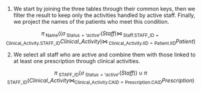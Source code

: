1. We start by joining the three tables through their common keys, then we filter the result to keep only the activities handled by active staff. Finally, we project the names of the patients who meet this condition.


$$
\pi_{\text{ Name}}
\Big(
    (\sigma_{\text{ Status} = 'active'}(Staff)
    \bowtie_{\text{ Staff.STAFF\_ID} = \text{Clinical\_Activity.STAFF\_ID}} Clinical\_Activity)
    \bowtie_{\text{ Clinical\_Activity.IID} = \text{Patient.IID}} Patient
\Big)
$$

2. We select all staff who are active and combine them with those linked to at least one prescription through clinical activities.

$$
\pi_{\text{ STAFF\_ID}}\big(\sigma_{\text{ Status}='active'}(Staff)\big)
\;\cup\;
\pi_{\text{ STAFF\_ID}}\big(
    Clinical\_Activity \bowtie_{\text{Clinical\_Activity.CAID}=\text{Prescription.CAID}} Prescription
\big)
$$
